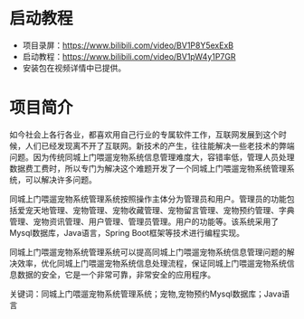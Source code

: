 # 启动教程

- 项目录屏：https://www.bilibili.com/video/BV1P8Y5exExB
- 启动教程：https://www.bilibili.com/video/BV1pW4y1P7GR
- 安装包在视频详情中已提供。

# 项目简介
如今社会上各行各业，都喜欢用自己行业的专属软件工作，互联网发展到这个时候，人们已经发现离不开了互联网。新技术的产生，往往能解决一些老技术的弊端问题。因为传统同城上门喂遛宠物系统信息管理难度大，容错率低，管理人员处理数据费工费时，所以专门为解决这个难题开发了一个同城上门喂遛宠物系统管理系统，可以解决许多问题。

同城上门喂遛宠物系统管理系统按照操作主体分为管理员和用户。管理员的功能包括爱宠天地管理、宠物管理、宠物收藏管理、宠物留言管理、宠物预约管理、字典管理、宠物资讯管理、用户管理、管理员管理。用户的功能等。该系统采用了Mysql数据库，Java语言，Spring Boot框架等技术进行编程实现。

同城上门喂遛宠物系统管理系统可以提高同城上门喂遛宠物系统信息管理问题的解决效率，优化同城上门喂遛宠物系统信息处理流程，保证同城上门喂遛宠物系统信息数据的安全，它是一个非常可靠，非常安全的应用程序。

关键词：同城上门喂遛宠物系统管理系统；宠物,宠物预约Mysql数据库；Java语言
